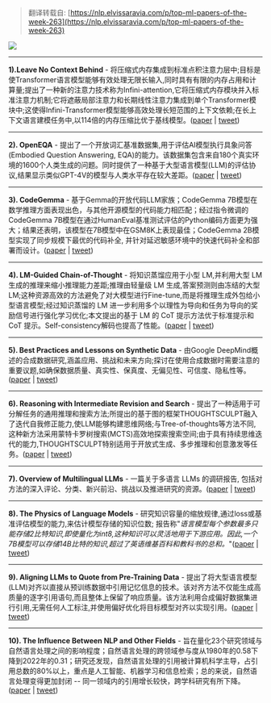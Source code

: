 
> 翻译转载自: [https://nlp.elvissaravia.com/p/top-ml-papers-of-the-week-263](https://nlp.elvissaravia.com/p/top-ml-papers-of-the-week-263) 


![](https://substackcdn.com/image/fetch/w_1456,c_limit,f_auto,q_auto:good,fl_progressive:steep/https%3A%2F%2Fsubstack-post-media.s3.amazonaws.com%2Fpublic%2Fimages%2Fa4ba24d4-ea0e-4dc8-b344-472ebaa3c47a_1497x901.png)

* * *
**1).Leave No Context Behind** - 将压缩式内存集成到标准点积注意力层中;目标是使Transformer语言模型能够有效处理无限长输入,同时具有有限的内存占用和计算量;提出了一种新的注意力技术称为Infini-attention,它将压缩式内存模块并入标准注意力机制;它将遮蔽局部注意力和长期线性注意力集成到单个Transformer模块中;这使得Infini-Transformer模型能够高效处理长短范围的上下文依赖;在长上下文语言建模任务中,以114倍的内存压缩比优于基线模型。([paper](https://arxiv.org/abs/2404.07143) | [tweet](https://x.com/omarsar0/status/1778480897198612839))

* * *
**2). OpenEQA** - 提出了一个开放词汇基准数据集,用于评估AI模型执行具象问答(Embodied Question Answering, EQA)的能力。该数据集包含来自180个真实环境的1600个人类生成的问题。同时提供了一种基于大型语言模型(LLM)的评估协议,结果显示类似GPT-4V的模型与人类水平存在较大差距。([paper](https://open-eqa.github.io/assets/pdfs/paper.pdf) | [tweet](https://x.com/AIatMeta/status/1778425321118732578))

* * *
**3). CodeGemma** - 基于Gemma的开放代码LLM家族；CodeGemma 7B模型在数学推理方面表现出色，与其他开源模型的代码能力相匹配；经过指令微调的CodeGemma 7B模型在通过HumanEval基准测试评估的Python编码方面更为强大；结果还表明，该模型在7B模型中在GSM8K上表现最佳；CodeGemma 2B模型实现了同步规模下最优的代码补全, 并针对延迟敏感环境中的快速代码补全和部署而设计。([paper](https://storage.googleapis.com/deepmind-media/gemma/codegemma_report.pdf) | [tweet](https://x.com/omarsar0/status/1777723836202467713))

* * *
**4). LM-Guided Chain-of-Thought** - 将知识蒸馏应用于小型 LM,并利用大型 LM 生成的推理来缩小推理能力差距;推理由轻量级 LM 生成,答案预测则由冻结的大型 LM;这种资源高效的方法避免了对大模型进行Fine-tune,而是将推理生成外包给小型语言模型;经过知识蒸馏的 LM 进一步利用多个以理性为导向和任务为导向的奖励信号进行强化学习优化;本文提出的基于 LM 的 CoT 提示方法优于标准提示和 CoT 提示。Self-consistency解码也提高了性能。([paper](https://arxiv.org/abs/2404.03414) | [tweet](https://x.com/omarsar0/status/1777755819150373121))

* * *
**5). Best Practices and Lessons on Synthetic Data** - 由Google DeepMind概述的合成数据研究,涵盖应用、挑战和未来方向;探讨在使用合成数据时需要注意的重要议题,如确保数据质量、真实性、保真度、无偏见性、可信度、隐私性等。([paper](https://arxiv.org/abs/2404.07503) | [tweet](https://x.com/omarsar0/status/1778804848038683066))

* * *
**6). Reasoning with Intermediate Revision and Search** - 提出了一种适用于可分解任务的通用推理和搜索方法;所提出的基于图的框架THOUGHTSCULPT融入了迭代自我修正能力,使LLM能够构建思维网络;与Tree-of-thoughts等方法不同,这种新方法采用蒙特卡罗树搜索(MCTS)高效地探索搜索空间;由于具有持续思维迭代的能力,THOUGHTSCULPT特别适用于开放式生成、多步推理和创意激发等任务。([paper](https://arxiv.org/abs/2404.05966) | [tweet](https://x.com/omarsar0/status/1777896810805186757))

* * *
**7). Overview of Multilingual LLMs** - 一篇关于多语言 LLMs 的调研报告, 包括对方法的深入评论、分类、新兴前沿、挑战以及推进研究的资源。([paper](https://arxiv.org/abs/2404.04925) | [tweet](https://x.com/omarsar0/status/1778063103906771105))

* * *
**8). The Physics of Language Models** - 研究知识容量的缩放规律,通过loss或基准评估模型的能力,来估计模型存储的知识位数; 报告称"_语言模型每个参数最多只能存储2比特知识,即使量化为int8,这种知识可以灵活地用于下游应用。因此,一个7B模型可以存储14B比特的知识,超过了英语维基百科和教科书的总和。_"([paper](https://arxiv.org/abs/2404.05405) | [tweet](https://x.com/omarsar0/status/1777709227319968034))

* * *
**9). Aligning LLMs to Quote from Pre-Training Data** - 提出了将大型语言模型(LLM)对齐以直接从预训练数据中引用记忆信息的技术。该对齐方法不仅能生成高质量的逐字引用语句,而且整体上保留了响应质量。该方法利用合成偏好数据集进行引用,无需任何人工标注,并使用偏好优化将目标模型对齐以实现引用。([paper](https://arxiv.org/abs/2404.03862) | [tweet](https://x.com/omarsar0/status/1777408054402646433))

* * *
**10). The Influence Between NLP and Other Fields** - 旨在量化23个研究领域与自然语言处理之间的影响程度；自然语言处理的跨领域参与度从1980年的0.58下降到2022年的0.31；研究还发现，自然语言处理的引用被计算机科学主导，占引用总数的80%以上，重点是人工智能、机器学习和信息检索；总的来说，自然语言处理变得更加封闭 -- 同一领域内的引用增长较快，跨学科研究有所下降。([paper](https://aclanthology.org/2023.emnlp-main.797/) | [tweet](https://x.com/omarsar0/status/1777337237794955586))
